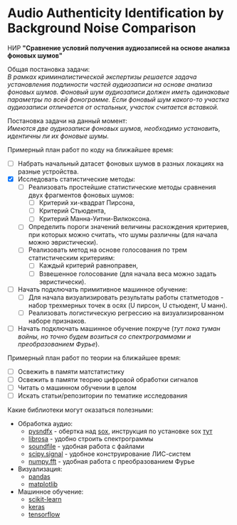 # Audio Authenticity Identification by Background Noise Comparison
НИР **"Сравнение условий получения аудиозаписей на основе анализа фоновых шумов"**  

Общая постановка задачи:  
*В рамках криминалистической экспертизы решается задача установления подлиности частей аудиозаписи на основе анализа фоновых шумов. Фоновый шум аудиозаписи должен иметь одинаковые параметры по всей фонограмме. Если фоновый шум какого-то участка аудиозаписи отличается от остальных, участок считается вставкой.*

Постановка задачи на данный момент:  
*Имеются две аудиозаписи фоновых шумов, необходимо установить, идентичны ли их фоновые шумы.*
 
Примерный план работ  по коду на ближайшее время:
- [ ] Набрать начальный датасет фоновых шумов в разных локациях на разные устройства.
- [x] Исследовать статистические методы:
  - [ ] Реализовать простейшие статистические методы сравнения двух фрагментов фоновых шумов:
    - [ ] Критерий хи-квадрат Пирсона,
    - [ ] Критерий Стьюдента,
    - [ ] Критерий Манна-Уитни-Вилкоксона.
  - [ ] Определить пороги значений величины расхождения критериев, при которых можно считать, что шумы различны (для начала можно эвристически). 
  - [ ] Реализовать метод на основе голосования по трем статистическим критериям:
    - [ ] Каждый критерий равноправен,
    - [ ] Взвешенное голосование (для начала веса можно задать эвристически).
- [ ] Начать подключать примитивное машинное обучение:    
  - [ ] Для начала визуализировать результаты работы статметодов - набор трехмерных точек в осях (U пирсон, U стьюдент, U манн).
  - [ ] Реализовать логистическую регрессию на визуализированном наборе признаков.
- [ ] Начать подключать машинное обучение покруче (*тут пока туман войны, но точно будем возиться со спектрограммами и преобразованием Фурье*).

Примерный план работ по теории на ближайшее время:  
- [ ] Освежить в памяти матстатистику  
- [ ] Освежить в памяти теорию цифровой обработки сигналов  
- [ ] Читать о машинном обучении в целом  
- [ ] Искать статьи/репозитории по тематике исследования

Какие библиотеки могут оказаться полезными:
  * Обработка аудио:
    * [pysndfx](https://pypi.org/project/pysndfx/) - обертка над [sox](http://sox.sourceforge.net/), инструкция по установке sox [тут](https://stackoverflow.com/questions/17667491/how-to-use-sox-in-windows)
    * [librosa](https://librosa.org/doc/latest/index.html) - удобно строить спектрограммы
    * [soundfile](https://pysoundfile.readthedocs.io/en/latest/) - удобная работа с файлами
    * [scipy.signal](https://docs.scipy.org/doc/scipy/reference/signal.html#module-scipy.signal) - удобное конструирование ЛИС-систем
    * [numpy.fft](https://numpy.org/doc/stable/reference/routines.fft.html) - удобная работа с преобразованием Фурье
  * Визуализация:
    * [pandas](https://pandas.pydata.org/docs/)
    * [matplotlib](https://matplotlib.org/3.3.1/contents.html)
  * Машинное обучение:
    * [scikit-learn](https://scikit-learn.org/stable/)
    * [keras](https://keras.io/)
    * [tensorflow](https://www.tensorflow.org/)
